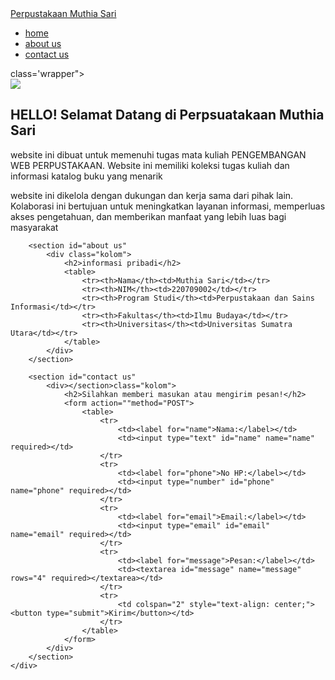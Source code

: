 <!DOCTYPE html>
<html lang="en"
<head>
    <meta charset="UTF-8">
    <meta name="viewport" content="width=device-width, initial-sacale=1.0">
    <title>Perpustakaan Muthia Sari</title>
</head>
<body>
    <nav>
        <div class="wraper">
            <div class="logo"><a href=''>Perpustakaan Muthia Sari</a></div>
            <div class="menu">
                <ul>
                    <li><a href="home">home</a></li>
                    <li><a href="about us">about us</a></li>
                    <li><a href="contact us">contact us</a></li>
                </ul>
            </div>
        </div>
    </nav>
    <div> class='wrapper">
        <!--untuk home-->
        <section id="home">
            <img src="https://www.freepik.com/free-vector/people-library-flat-vector-illustration_9176169.htm#fromView=search&page=1&position=13&uuid=e163468b-33db-424b-a232-c1790643f0ac&query=perpustakaan"/>
            <div class="kolom">
                <h2> HELLO! Selamat Datang di Perpsuatakaan Muthia Sari </h2>
                <p class="deskripsi"> website ini dibuat untuk memenuhi tugas mata kuliah PENGEMBANGAN WEB PERPUSTAKAAN. Website ini memiliki koleksi tugas kuliah dan informasi katalog buku yang menarik </p> 
                <p>website ini dikelola dengan dukungan dan kerja sama dari pihak lain. Kolaborasi ini bertujuan untuk meningkatkan layanan informasi, memperluas akses pengetahuan, dan memberikan manfaat yang lebih luas bagi masyarakat</p>
        </section>

        <section id="about us"
            <div class="kolom">
                <h2>informasi pribadi</h2>
                <table>
                    <tr><th>Nama</th><td>Muthia Sari</td></tr>
                    <tr><th>NIM</th><td>220709002</td></tr>
                    <tr><th>Program Studi</th><td>Perpustakaan dan Sains Informasi</td></tr>
                    <tr><th>Fakultas</th><td>Ilmu Budaya</td></tr>
                    <tr><th>Universitas</th><td>Universitas Sumatra Utara</td></tr>
                </table>
            </div>
        </section>

        <section id="contact us"
            <div></section>class="kolom">
                <h2>Silahkan memberi masukan atau mengirim pesan!</h2>
                <form action=""method="POST">
                    <table>
                        <tr>
                            <td><label for="name">Nama:</label></td>
                            <td><input type="text" id="name" name="name" required></td>
                        </tr>
                        <tr>
                            <td><label for="phone">No HP:</label></td>
                            <td><input type="number" id="phone" name="phone" required></td>
                        </tr>
                        <tr>
                            <td><label for="email">Email:</label></td>
                            <td><input type="email" id="email" name="email" required></td>
                        </tr>
                        <tr>
                            <td><label for="message">Pesan:</label></td>
                            <td><textarea id="message" name="message" rows="4" required></textarea></td>
                        </tr>
                        <tr>
                            <td colspan="2" style="text-align: center;"><button type="submit">Kirim</button></td>
                        </tr>
                    </table>
                </form>
            </div>
        </section>
    </div>

</body>
<html>
